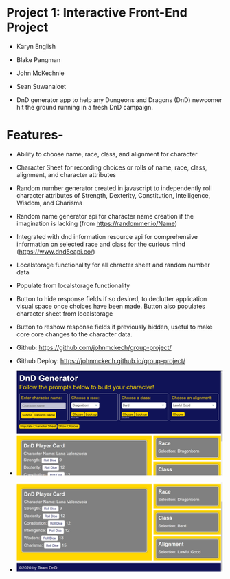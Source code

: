 # Project 1: Interactive Front-End Project
* Karyn English
* Blake Pangman
* John McKechnie
* Sean Suwanaloet

* DnD generator app to help any Dungeons and Dragons (DnD) newcomer hit the ground running in a fresh DnD campaign. 

# Features- 
* Ability to choose name, race, class, and alignment for character
* Character Sheet for recording choices or rolls of name, race, class, alignment, and character attributes
* Random number generator created in javascript to independently roll character attributes of Strength, Dexterity, Constitution, Intelligence, Wisdom, and Charisma
* Random name generator api for character name creation if the imagination is lacking (from https://randommer.io/Name)
* Integrated with dnd information resource api for comprehensive information on selected race and class for the curious mind (https://www.dnd5eapi.co/)
* Localstorage functionality for all chracter sheet and random number data
* Populate from localstorage functionality
* Button to hide response fields if so desired, to declutter application visual space once choices have been made. Button also populates character sheet from localstorage
* Button to reshow response fields if previously hidden, useful to make core core changes to the character data.

* Github: https://github.com/johnmckech/group-project/
* Github Deploy: https://johnmckech.github.io/group-project/
* ![Project Screenshot](./assets/images/screenshot1.png)
* ![Project Screenshot](./assets/images/screenshot2.png)